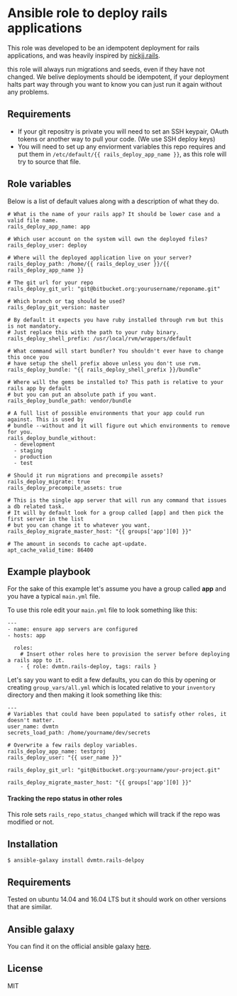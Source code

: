 # Ansible role to deploy rails applications

This role was developed to be an idempotent deployment for rails applications, and was heavily inspired by [nickjj.rails](https://github.com/nickjj/ansible-rails).

this role will always run migrations and seeds, even if they have not changed. We belive deployments should be idempotent, if your deployment halts part way through you want to know you can just run it again without any problems.

## Requirements

- If your git repositry is private you will need to set an SSH keypair, OAuth tokens or another way to pull your code. (We use SSH deploy keys)
- You will need to set up any enviorment variables this repo requires and put them in `/etc/default/{{ rails_deploy_app_name }}`, as this role will try to source that file.


## Role variables

Below is a list of default values along with a description of what they do.

```
# What is the name of your rails app? It should be lower case and a valid file name.
rails_deploy_app_name: app

# Which user account on the system will own the deployed files?
rails_deploy_user: deploy

# Where will the deployed application live on your server?
rails_deploy_path: /home/{{ rails_deploy_user }}/{{ rails_deploy_app_name }}

# The git url for your repo
rails_deploy_git_url: "git@bitbucket.org:yourusername/reponame.git"

# Which branch or tag should be used?
rails_deploy_git_version: master

# By default it expects you have ruby installed through rvm but this is not mandatory.
# Just replace this with the path to your ruby binary.
rails_deploy_shell_prefix: /usr/local/rvm/wrappers/default

# What command will start bundler? You shouldn't ever have to change this once you
# have setup the shell prefix above unless you don't use rvm.
rails_deploy_bundle: "{{ rails_deploy_shell_prefix }}/bundle"

# Where will the gems be installed to? This path is relative to your rails app by default
# but you can put an absolute path if you want.
rails_deploy_bundle_path: vendor/bundle

# A full list of possible environments that your app could run against. This is used by
# bundle --without and it will figure out which environments to remove for you.
rails_deploy_bundle_without:
  - development
  - staging
  - production
  - test

# Should it run migrations and precompile assets?
rails_deploy_migrate: true
rails_deploy_precompile_assets: true

# This is the single app server that will run any command that issues a db related task.
# It will by default look for a group called [app] and then pick the first server in the list
# but you can change it to whatever you want.
rails_deploy_migrate_master_host: "{{ groups['app'][0] }}"

# The amount in seconds to cache apt-update.
apt_cache_valid_time: 86400
```

## Example playbook

For the sake of this example let's assume you have a group called **app** and you have a typical `main.yml` file.

To use this role edit your `main.yml` file to look something like this:

```
---
- name: ensure app servers are configured
- hosts: app

  roles:
    # Insert other roles here to provision the server before deploying a rails app to it.
    - { role: dvmtn.rails-deploy, tags: rails }
```

Let's say you want to edit a few defaults, you can do this by opening or creating `group_vars/all.yml` which is located relative to your `inventory` directory and then making it look something like this:

```
---
# Variables that could have been populated to satisfy other roles, it doesn't matter.
user_name: dvmtn
secrets_load_path: /home/yourname/dev/secrets

# Overwrite a few rails deploy variables.
rails_deploy_app_name: testproj
rails_deploy_user: "{{ user_name }}"

rails_deploy_git_url: "git@bitbucket.org:yourname/your-project.git"

rails_deploy_migrate_master_host: "{{ groups['app'][0] }}"
```

#### Tracking the repo status in other roles

This role sets `rails_repo_status_changed` which will track if the repo was modified or not.

## Installation

`$ ansible-galaxy install dvmtn.rails-delpoy`


## Requirements

Tested on ubuntu 14.04 and 16.04 LTS but it should work on other versions that are similar.

## Ansible galaxy

You can find it on the official ansible galaxy [here](https://galaxy.ansible.com/list#/roles/866).

## License

MIT
